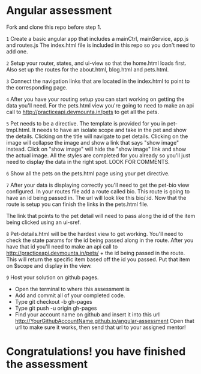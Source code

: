 # Angular assessment

Fork and clone this repo before step 1.

``1``
 Create a basic angular app that includes a mainCtrl, mainService, app.js and routes.js The index.html file is included in this repo so you don't need to add one.

``2``
 Setup your router, states, and ui-view so that the home.html loads first. Also set up the routes for the about.html, blog.html and pets.html.

``3``
 Connect the navigation links that are located in the index.html to point to the corresponding page.

``4``
 After you have your routing setup you can start working on getting the data you'll need.
 For the pets.html view you're going to need to make an api call to http://practiceapi.devmounta.in/pets to get all the pets.

 ``5``
 Pet needs to be a directive.  The template is provided for you in pet-tmpl.html.
 It needs to have an isolate scope and take in the pet and show the details.
 Clicking on the title will navigate to pet details.
 Clicking on the image will collapse the image and show a link that says "show image" instead.  Click on "show image" will hide the "show image" link and show the actual image.
 All the styles are completed for you already so you'll just need to display the data in the right spot. LOOK FOR COMMENTS.

 ``6``
 Show all the pets on the pets.html page using your pet directive.

 ``7``
 After your data is displaying correctly you'll need to get the pet-bio view configured.
 In your routes file add a route called bio. This route is going to have an id being passed in. The url will look like this bio/:id.
 Now that the route is setup you can finish the links in the pets.html file.

 The link that points to the pet detail will need to pass along the id of the item being clicked using an ui-sref.

``8``
Pet-details.html will be the hardest view to get working. You'll need to check the state params for the id being passed along in the route.
After you have that id you'll need to make an api call to http://practiceapi.devmounta.in/pets/ + the id being passed in the route.
This will return the specific item based off the id you passed.
Put that item on $scope and display in the view.

``9``
Host your solution on github pages.
* Open the terminal to where this assessment is
* Add and commit all of your completed code.
* Type git checkout -b gh-pages
* Type git push -u origin gh-pages
* Find your account name on github and insert it into this url http://YourGithubAccountName.github.io/angular-assessment
Open that url to make sure it works, then send that url to your assigned mentor!

# Congratulations! you have finished the assessment
